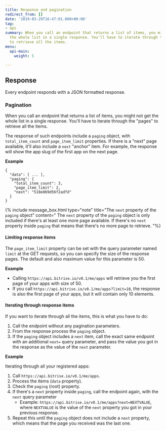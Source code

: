 ```yaml
---
title: Response and pagination
redirect_from: []
date: '2019-03-29T16:47:01.000+00:00'
tag:
- api
summary: When you call an endpoint that returns a list of items, you might not get
  the whole list in a single response. You'll have to iterate through the "pages"
  to retrieve all the items.
menu:
  api-main:
    weight: 5

---
```

## Response

Every endpoint responds with a JSON formatted response.

### Pagination

When you call an endpoint that returns a list of items, you might not get the whole list in a single response. You'll have to iterate through the "pages" to retrieve all the items.

The response of such endpoints include a `paging` object, with `total_item_count` and `page_item_limit` properties. If there is a "next" page available, it'll also include a `next` "anchor" item. For example, the response will show the app slug of the first app on the next page.

**Example**

    {
      "data": [ ... ],
      "paging": {
        "total_item_count": 3,
        "page_item_limit": 2,
        "next": "518e869d56f2adfd"
      }
    }

{% include message_box.html type="note" title="The `next` property of the `paging` object" content=" The `next` property of the `paging` object is only included if there's at least one more page available. If there's no `next` property inside `paging` that means that there's no more page to retrieve. "%}

#### Limiting response items

The `page_item_limit` property can be set with the query parameter named `limit` at the GET requests, so you can specify the size of the response pages. The default and also maximum value for this parameter is 50.

**Example**

* Calling `https://api.bitrise.io/v0.1/me/apps` will retrieve you the first page of your apps with size of 50.
* If you call `https://api.bitrise.io/v0.1/me/apps?limit=10`, the response is also the first page of your apps, but it will contain only 10 elements.

#### Iterating through response items

If you want to iterate through all the items, this is what you have to do:

1. Call the endpoint without any pagination parameters.
2. From the response process the `paging` object.
3. If the `paging` object includes a `next` item, call the exact same endpoint with an additional `next=` query parameter, and pass the value you got in the response as the value of the `next` parameter.

**Example**

Iterating through all your registered apps:

1. Call `https://api.bitrise.io/v0.1/me/apps`.
2. Process the items (`data` property).
3. Check the `paging` (root) property.
4. If there's a `next` property inside `paging`, call the endpoint again, with the `next` query parameter
   * Example: `https://api.bitrise.io/v0.1/me/apps?next=NEXTVALUE`, where `NEXTVALUE` is the value of the `next` property you got in your previous response.
5. Repeat this until the `paging` object does not include a `next` property, which means that the page you received was the last one.